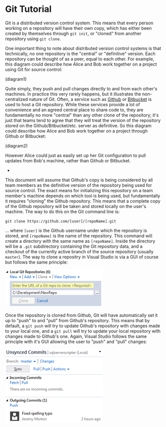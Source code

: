 # Git Tutorial
Git is a distributed version control system.  This means that every person working on a repository will have their own copy, which has either been created by themselves through `git init`, or "cloned" from another repository using `git clone`.

One important thing to note about distributed version control systems is that technically, no one repository is the "central" or "definitive" version.  Each repository can be thought of as a peer, equal to each other.  For example, this diagram could describe how Alice and Bob work together on a project using Git for source control:

(diagram1)

Quite simply, they push and pull changes directly to and from each other's machines.  In practice this very rarely happens, but it illustrates the non-centralized nature of Git.  Often, a service such as [Github](https://github.com/) or [Bitbucket](https://bitbucket.org/) is used to host a Git repository.  While these services provide a lot of convenience and an agreed central place to share code to, they are fundamentally no more "central" than any other clone of the repository; it's just that teams tend to agree that they will treat the version of the repository stored on the Github/Bitbucket/etc. server as definitive.  So this diagram could describe how Alice and Bob work together on a project through Github or Bitbucket:

(diagram2)

However Alice could just as easily set up her Git configuration to pull updates from Bob's machine, rather than Github or Bitbucket.

-

This document will assume that Github's copy is being considered by all team members as the definitive version of the repository being used for source control.  The exact means for initializing this repository on a team member's machine depends on which tool is being used, but fundamentally it requires "cloning" the Github repository.  This means that a complete copy of the Github repository will be taken and stored locally on the user's machine.  The way to do this on the Git command line is:

```
git clone https://github.com/[user]/[repoName].git
```

... where `[user]` is the Github username under which the repository is stored, and `[repoName]` is the name of the repository.  This command will create a directory with the same name as `[repoName]`.  Inside the directory will be a `.git` subdirectory containing the Git repository data, and a checkout of the currently active branch of the source repository (usually `master`).  The way to clone a repositry in Visual Studio is via a GUI of course but follows the same principle:

![VS clone GUI](vs-clone.png)

Once the repository is cloned from Github, Git will have automatically set it up to "push" to and "pull" from Github's repository.  This means that by default, a `git push` will try to update Github's repository with changes made to your local one, and a `git pull` will try to update your local repository with changes made to Github's one.  Again, Visual Studio follows the same principle with it's GUI allowing the user to "push" and "pull" changes:

![VS push/pull GUI](vs-pushpull.png)
